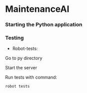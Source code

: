 # MaintenanceAI

### Starting the Python application


### Testing
* Robot-tests:

Go to py directory

Start the server

Run tests with command:
```bash
robot tests
```
